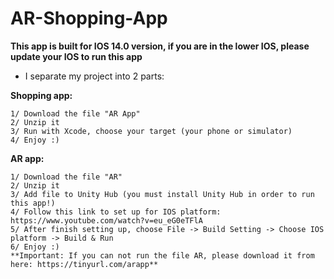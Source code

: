 # AR-Shopping-App
**This app is built for IOS 14.0 version, if you are in the lower IOS, please update your IOS to run this app**

- I separate my project into 2 parts:

**Shopping app:**
```
1/ Download the file "AR App"
2/ Unzip it
3/ Run with Xcode, choose your target (your phone or simulator)
4/ Enjoy :)
```

**AR app:**
```
1/ Download the file "AR"
2/ Unzip it
3/ Add file to Unity Hub (you must install Unity Hub in order to run this app!)
4/ Follow this link to set up for IOS platform: https://www.youtube.com/watch?v=eu_eG0eTFlA
5/ After finish setting up, choose File -> Build Setting -> Choose IOS platform -> Build & Run
6/ Enjoy :)
**Important: If you can not run the file AR, please download it from here: https://tinyurl.com/arapp**
```

